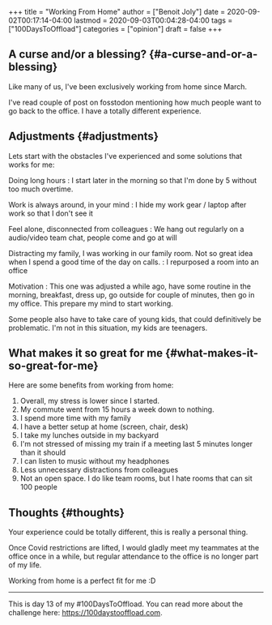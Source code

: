 +++
title = "Working From Home"
author = ["Benoit Joly"]
date = 2020-09-02T00:17:14-04:00
lastmod = 2020-09-03T00:04:28-04:00
tags = ["100DaysToOffload"]
categories = ["opinion"]
draft = false
+++

## A curse and/or a blessing? {#a-curse-and-or-a-blessing}

Like many of us, I've been exclusively working from home since March.

I've read couple of post on fosstodon mentioning how much people want to go back to the office. I have a totally different experience.


## Adjustments {#adjustments}

Lets start with the obstacles I've experienced and some solutions that works for me:

Doing long hours
: I start later in the morning so that I'm done by 5 without too much overtime.

Work is always around, in your mind
: I hide my work gear / laptop after work so that I don't see it

Feel alone, disconnected from colleagues
: We hang out regularly on a audio/video team chat, people come and go at will

Distracting my family, I was working in our family room. Not so great idea when I spend a good time of the day on calls.
: I repurposed a room into an office

Motivation
: This one was adjusted a while ago, have some routine in the morning, breakfast, dress up, go outside for couple of minutes, then go in my office. This prepare my mind to start working.

Some people also have to take care of young kids, that could definitively be problematic. I'm not in this situation, my kids are teenagers.


## What makes it so great for me {#what-makes-it-so-great-for-me}

Here are some benefits from working from home:

1.  Overall, my stress is lower since I started.
2.  My commute went from 15 hours a week down to nothing.
3.  I spend more time with my family
4.  I have a better setup at home (screen, chair, desk)
5.  I take my lunches outside in my backyard
6.  I'm not stressed of missing my train if a meeting last 5 minutes longer than it should
7.  I can listen to music without my headphones
8.  Less unnecessary distractions from colleagues
9.  Not an open space. I do like team rooms, but I hate rooms that can sit 100 people


## Thoughts {#thoughts}

Your experience could be totally different, this is really a personal thing.

Once Covid restrictions are lifted, I would gladly meet my teammates at the office once in a while, but regular attendance to the office is no longer part of my life.

Working from home is a perfect fit for me :D

 ---
This is day 13 of my #100DaysToOffload. You can read more about the challenge here: <https://100daystooffload.com>.

<!--more-->
